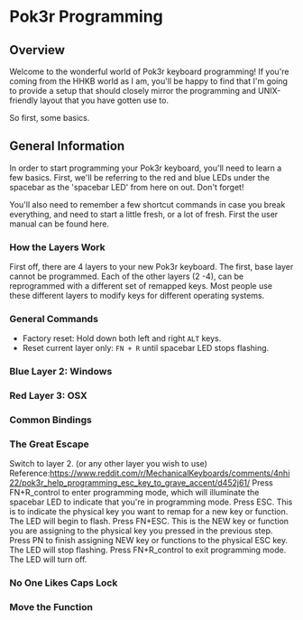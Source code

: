 # Pok3r Programming

## Overview

Welcome to the wonderful world of Pok3r keyboard programming! If you're coming from the HHKB world as I am, you'll be happy to find that I'm going to provide a setup that should closely mirror the programming and UNIX-friendly layout that you have gotten use to.

So first, some basics.

## General Information

In order to start programming your Pok3r keyboard, you'll need to learn a few basics. First, we'll be referring to the red and blue LEDs under the spacebar as the 'spacebar LED' from here on out. Don't forget!

You'll also need to remember a few shortcut commands in case you break everything, and need to start a little fresh, or a lot of fresh. First the user manual can be found here.

### How the Layers Work

First off, there are 4 layers to your new Pok3r keyboard. The first, base layer cannot be programmed. Each of the other layers (2 -4), can be reprogrammed with a different set of remapped keys. Most people use these different layers to modify keys for different operating systems.

### General Commands

* Factory reset: Hold down both left and right `ALT` keys.
* Reset current layer only: `FN + R` until spacebar LED stops flashing.

### Blue Layer 2: Windows


### Red Layer 3: OSX


### Common Bindings


### The Great Escape

Switch to layer 2. (or any other layer you wish to use)
Reference:https://www.reddit.com/r/MechanicalKeyboards/comments/4nhi22/pok3r_help_programming_esc_key_to_grave_accent/d452j61/
Press FN+R_control to enter programming mode, which will illuminate the spacebar LED to indicate that you're in programming mode.
Press ESC. This is to indicate the physical key you want to remap for a new key or function. The LED will begin to flash.
Press FN+ESC. This is the NEW key or function you are assigning to the physical key you pressed in the previous step.
Press PN to finish assigning NEW key or functions to the physical ESC key. The LED will stop flashing.
Press FN+R_control to exit programming mode. The LED will turn off.


### No One Likes Caps Lock


### Move the Function
